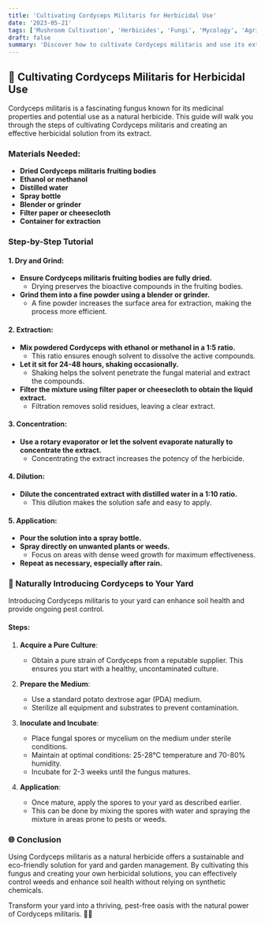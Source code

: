 ```yaml
---
title: 'Cultivating Cordyceps Militaris for Herbicidal Use'
date: '2023-05-21'
tags: ['Mushroom Cultivation', 'Herbicides', 'Fungi', 'Mycology', 'Agriculture', 'Science']
draft: false
summary: 'Discover how to cultivate Cordyceps militaris and use its extract as a natural herbicide. Learn the step-by-step process to prepare, extract, and apply this powerful solution in your garden.'
---
```


## 🍄 Cultivating Cordyceps Militaris for Herbicidal Use

Cordyceps militaris is a fascinating fungus known for its medicinal properties and potential use as a natural herbicide. This guide will walk you through the steps of cultivating Cordyceps militaris and creating an effective herbicidal solution from its extract.

### Materials Needed:

- **Dried Cordyceps militaris fruiting bodies**
- **Ethanol or methanol**
- **Distilled water**
- **Spray bottle**
- **Blender or grinder**
- **Filter paper or cheesecloth**
- **Container for extraction**

### Step-by-Step Tutorial

#### 1. Dry and Grind:

- **Ensure Cordyceps militaris fruiting bodies are fully dried.**
  - Drying preserves the bioactive compounds in the fruiting bodies.
- **Grind them into a fine powder using a blender or grinder.**
  - A fine powder increases the surface area for extraction, making the process more efficient.

#### 2. Extraction:

- **Mix powdered Cordyceps with ethanol or methanol in a 1:5 ratio.**
  - This ratio ensures enough solvent to dissolve the active compounds.
- **Let it sit for 24-48 hours, shaking occasionally.**
  - Shaking helps the solvent penetrate the fungal material and extract the compounds.
- **Filter the mixture using filter paper or cheesecloth to obtain the liquid extract.**
  - Filtration removes solid residues, leaving a clear extract.

#### 3. Concentration:

- **Use a rotary evaporator or let the solvent evaporate naturally to concentrate the extract.**
  - Concentrating the extract increases the potency of the herbicide.

#### 4. Dilution:

- **Dilute the concentrated extract with distilled water in a 1:10 ratio.**
  - This dilution makes the solution safe and easy to apply.

#### 5. Application:

- **Pour the solution into a spray bottle.**
- **Spray directly on unwanted plants or weeds.**
  - Focus on areas with dense weed growth for maximum effectiveness.
- **Repeat as necessary, especially after rain.**

### 🌿 Naturally Introducing Cordyceps to Your Yard

Introducing Cordyceps militaris to your yard can enhance soil health and provide ongoing pest control.

#### Steps:

1. **Acquire a Pure Culture**:

   - Obtain a pure strain of Cordyceps from a reputable supplier. This ensures you start with a healthy, uncontaminated culture.

2. **Prepare the Medium**:

   - Use a standard potato dextrose agar (PDA) medium.
   - Sterilize all equipment and substrates to prevent contamination.

3. **Inoculate and Incubate**:

   - Place fungal spores or mycelium on the medium under sterile conditions.
   - Maintain at optimal conditions: 25-28°C temperature and 70-80% humidity.
   - Incubate for 2-3 weeks until the fungus matures.

4. **Application**:
   - Once mature, apply the spores to your yard as described earlier.
   - This can be done by mixing the spores with water and spraying the mixture in areas prone to pests or weeds.

### 🌐 Conclusion

Using Cordyceps militaris as a natural herbicide offers a sustainable and eco-friendly solution for yard and garden management. By cultivating this fungus and creating your own herbicidal solutions, you can effectively control weeds and enhance soil health without relying on synthetic chemicals.

Transform your yard into a thriving, pest-free oasis with the natural power of Cordyceps militaris. 🌿🍄
